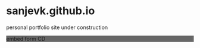 # sanjevk.github.io
personal portfolio site under construction

<link rel="stylesheet" href="https://an12.pinlabs.in/media/css/support-widget-include.css" />
<script>function embedHFWidget(){var embedButton=document.createElement('a');embedButton.style.zIndex='2147483646';embedButton.style.backgroundColor='666'?'#666':'#333';embedButton.innerHTML='widget CD'?'widget CD':'Contact Us';embedButton.style.color='#FFF';var buttonCss='font-family: "OpenSansRegular", sans-serif; position: fixed; padding: 10px 20px 10px 20px; letter-spacing: 1px; -webkit-border-bottom-left-radius: 10px; -moz-border-radius-bottomleft: 10px; border-bottom-left-radius: 10px; -webkit-border-bottom-right-radius: 10px; -moz-border-radius-bottomright: 10px; border-bottom-right-radius: 10px;';if('r'=='l'){embedButton.style.cssText+=buttonCss+' -webkit-transform-origin: 0% 50%; -webkit-transform: rotate(-90deg) translate(-50%, 50%); -moz-transform-origin: 0 50%; -moz-transform: rotate(-90deg) translate(-50%, 50%); -ms-transform-origin: 0 50%; -ms-transform: rotate(-90deg) translate(-50%, 50%); -o-transform-origin: 0 50%; -o-transform: rotate(-90deg) translate(-50%, 50%); transform-origin: 0 50%; transform: rotate(-90deg) translate(-50%, 50%); top: 40%; left: 0;'}else{embedButton.style.cssText+=buttonCss+' -webkit-transform-origin: 100% 50%; -webkit-transform: rotate(90deg) translate(50%, 50%); -moz-transform-origin: 100% 50%; -moz-transform: rotate(90deg) translate(50%, 50%); -ms-transform-origin: 100% 50%; -ms-transform: rotate(90deg) translate(50%, 50%); -o-transform-origin: 100% 50%; -o-transform: rotate(90deg) translate(50%, 50%); transform-origin: 100% 50%; transform: rotate(90deg) translate(50%, 50%); top: 40%; right: 0;'}embedButton.style.cursor='pointer';embedButton.style.textDecoration='none';embedButton.addEventListener('click', function embed(){var embedDiv=document.createElement('div');embedDiv.style.border='0';embedDiv.style.position='fixed';embedDiv.style.top='0';embedDiv.style.left='0';embedDiv.style.right='0';embedDiv.style.bottom='0';embedDiv.style.width='100%';embedDiv.style.height='100%';embedDiv.style.overflow='hidden';embedDiv.style.zIndex='2147483647';function removeDiv(){var divToRemove=document.getElementById('embedDiv');if(divToRemove){divToRemove.parentNode.removeChild(divToRemove);return false;}};embedDiv.id='embedDiv';embedDiv.addEventListener('click',removeDiv,false);document.body.appendChild(embedDiv);var iframe=document.createElement('iframe');iframe.src='https://an12.pinlabs.in/supportwidgets/code_support_widget/1';iframe.style.position='absolute';iframe.style.border='0';iframe.style.background='none transparent';iframe.style.width='50%';iframe.style.height='80%';iframe.style.top='10%';iframe.style.left='25%';iframe.addEventListener('load',function resizeIframe(){var grayDiv=document.getElementById('embedDiv');grayDiv.style.backgroundColor='rgba(0,0,0,0.3)';grayDiv.appendChild(closeIframe);},false);iframe.id='embedWidget';iframe.frameborder='0';iframe.allowTransparency='true';embedDiv.appendChild(iframe);var closeIframe=document.createElement('img');closeIframe.type='button';closeIframe.addEventListener('click',removeDiv,false);closeIframe.src='https://an12.pinlabs.in/media/img/1415967259__close.png';closeIframe.className='supportwidgetclose';},false);document.body.appendChild(embedButton);}window.onload=embedHFWidget;</script>


<html>
  <head></head>
  <body>
    <link rel="stylesheet" href="https://an12.pinlabs.in/media/css/embed.css" type="text/css" media="screen" charset="utf-8"/> <!--[if (lt IE 9)]><div id="_hdp_embed" class="hf-embed left-embed ie" ><![endif]--> <!--[if IE 9]><div id="_hdp_embed" class="hf-embed left-embed ie9" ><![endif]--> <!--[if (gt IE 9)|!(IE)]><!--><div id="_hdp_embed" class="hf-embed left-embed" ><!--<![endif]--> <script type="text/javascript"> function _hdp_newticket() { var win_width = window.innerWidth;if(win_width < 480) { win_width = $(window).width; } else { win_width = 725;} var w = window.open("https://an12.pinlabs.in/embed/2/?type=popup","_hdp_newticket","height=700,width="+ win_width +",scrollbars=1"); if (window.focus) {w.focus()} } </script> <div class="embed-button left-embed-button " style="background-color: #666"> <a href="javascript:_hdp_newticket();" style="text-decoration:none;"> <div class="embed-button-text"> embed form CD </div> </a> </div> </div>
</body></html>
